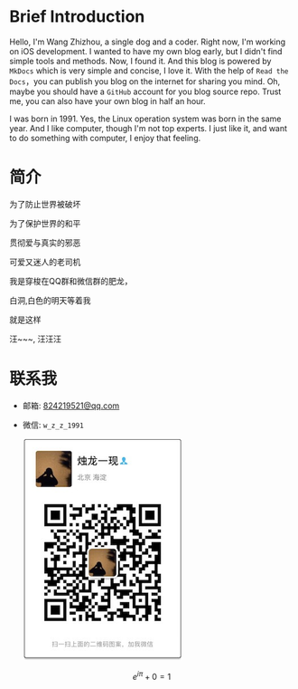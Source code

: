 # Brief Introduction 

Hello, I'm Wang Zhizhou, a single dog and a coder. Right now, I'm working on iOS development. I wanted to have my own blog early, but I didn't find simple tools and methods. Now, I found it. And this blog is powered by `MkDocs` which is very simple and concise, I love it. With the help of `Read the Docs`，you can publish you blog on the internet for sharing you mind. Oh, maybe you should have a `GitHub` account for you blog source repo. Trust me, you can also have your own blog in half an hour.


 I was born in 1991. Yes, the Linux operation system was born in the same year. And I like computer, though I'm not top experts. I just like it, and want to do something with computer, I enjoy that feeling.
 
# 简介

为了防止世界被破坏 

为了保护世界的和平 

贯彻爱与真实的邪恶 

可爱又迷人的老司机

我是穿梭在QQ群和微信群的肥龙，

白洞,白色的明天等着我

就是这样

汪~~~, 汪汪汪

# 联系我

- 邮箱: <824219521@qq.com>
- 微信: `w_z_z_1991`

	![wechat](/assets/pictures/wechat.jpg)


$$e^{i\pi}+0=1$$